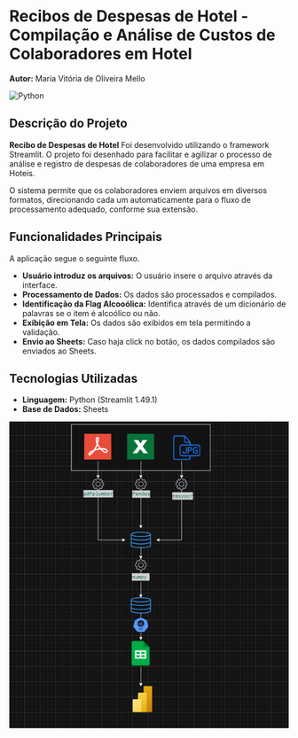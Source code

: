 # Recibos de Despesas de Hotel  - Compilação e Análise de Custos de Colaboradores em Hotel

**Autor:** Maria Vitória de Oliveira Mello 

![Python](https://img.shields.io/badge/python-%23239120.svg?style=for-the-badge&logo=python&logoColor=white)

## Descrição do Projeto

**Recibo de Despesas de Hotel** Foi desenvolvido utilizando o framework Streamlit. O projeto foi desenhado para facilitar e agilizar o processo de análise e registro de despesas de colaboradores de uma empresa em Hoteis.

O sistema permite que os colaboradores enviem arquivos em diversos formatos, direcionando cada um automaticamente para o fluxo de processamento adequado, conforme sua extensão.

## Funcionalidades Principais

A aplicação segue o seguinte fluxo.

-   **Usuário introduz os arquivos:** O usuário insere o arquivo através da interface.
-   **Processamento de Dados:** Os dados são processados e compilados.
-   **Identificação da Flag Alcooólica:** Identifica através de um dicionário de palavras se o item é alcoólico ou não.
-   **Exibição em Tela:** Os dados são exibidos em tela permitindo a validação.
-   **Envio ao Sheets:** Caso haja click no botão, os dados compilados são enviados ao Sheets.

## Tecnologias Utilizadas
* **Linguagem:** Python (Streamlit 1.49.1)
* **Base de Dados:** Sheets

![alt text](assets/images/image.png)